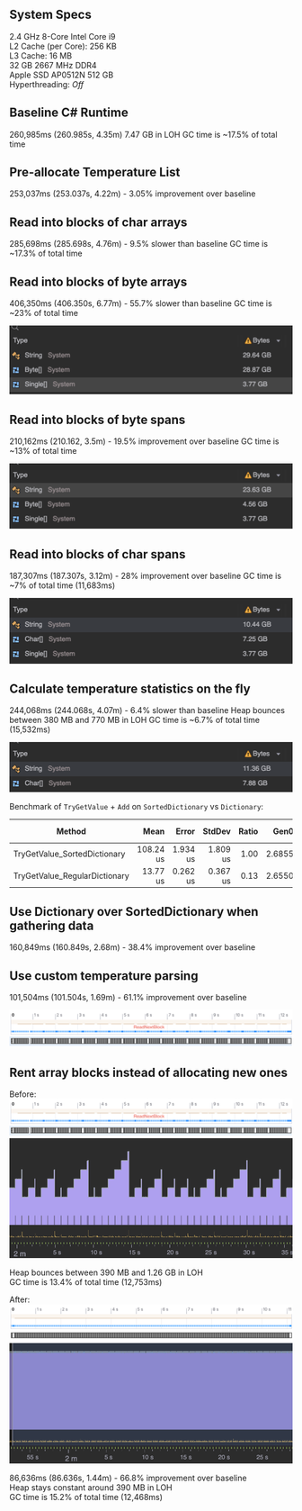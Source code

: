 
## System Specs

2.4 GHz 8-Core Intel Core i9\
L2 Cache (per Core): 256 KB\
L3 Cache:	16 MB\
32 GB 2667 MHz DDR4\
Apple SSD AP0512N 512 GB\
Hyperthreading: *Off*

## Baseline C# Runtime

260,985ms (260.985s, 4.35m)
7.47 GB in LOH
GC time is ~17.5% of total time

## Pre-allocate Temperature List

253,037ms (253.037s, 4.22m) - 3.05% improvement over baseline

## Read into blocks of char arrays

285,698ms (285.698s, 4.76m) - 9.5% slower than baseline
GC time is ~17.3% of total time

## Read into blocks of byte arrays

406,350ms (406.350s, 6.77m) - 55.7% slower than baseline
GC time is ~23% of total time

![Memory Snapshot](./assets/MemorySnapshot1.png)

## Read into blocks of byte spans

210,162ms (210.162, 3.5m) - 19.5% improvement over baseline
GC time is ~13% of total time

![Memory Snapshot](./assets/MemorySnapshot2.png)

## Read into blocks of char spans

187,307ms (187.307s, 3.12m) - 28% improvement over baseline
GC time is ~7% of total time (11,683ms)

![Memory Snapshot](./assets/MemorySnapshot3.png)

## Calculate temperature statistics on the fly

244,068ms (244.068s, 4.07m) - 6.4% slower than baseline
Heap bounces between 380 MB and 770 MB in LOH
GC time is ~6.7% of total time (15,532ms)

![Memory Snapshot](./assets/MemorySnapshot4.png)

Benchmark of `TryGetValue` + `Add` on `SortedDictionary` vs `Dictionary`:

| Method                        | Mean      | Error    | StdDev   | Ratio | Gen0   | Gen1   | Allocated | Alloc Ratio |
|------------------------------ |----------:|---------:|---------:|------:|-------:|-------:|----------:|------------:|
| TryGetValue_SortedDictionary  | 108.24 us | 1.934 us | 1.809 us |  1.00 | 2.6855 | 0.1221 |   22.7 KB |        1.00 |
| TryGetValue_RegularDictionary |  13.77 us | 0.262 us | 0.367 us |  0.13 | 2.6550 |      - |  21.79 KB |        0.96 |

## Use Dictionary over SortedDictionary when gathering data

160,849ms (160.849s, 2.68m) - 38.4% improvement over baseline

## Use custom temperature parsing

101,504ms (101.504s, 1.69m) - 61.1% improvement over baseline

![Timeline](./assets/Timeline1.png)

## Rent array blocks instead of allocating new ones

Before:
![Before Renting Timeline](./assets/BeforeRentTimeline.png)
![Before Renting Memory Allocation](./assets/BeforeRentMemoryAlloc.png)

Heap bounces between 390 MB and 1.26 GB in LOH\
GC time is 13.4% of total time (12,753ms)

After:
![After Renting Timeline](./assets/AfterRentTimeline.png)
![After Renting Memory Allocation](./assets/AfterRentMemoryAlloc.png)

86,636ms (86.636s, 1.44m) - 66.8% improvement over baseline\
Heap stays constant around 390 MB in LOH\
GC time is 15.2% of total time (12,468ms)
